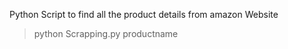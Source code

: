 Python Script to find all the product details from amazon Website

> python Scrapping.py productname
